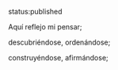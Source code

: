 status:published

Aquí reflejo mi pensar; 

descubriéndose, ordenándose; 

construyéndose, afirmándose;

<!---
Es  una forma complicada de decir que esto pretende ser un blog 'existencial'. Un lugar donde reflejo mi pensar; 
descubriéndose, ordenándose;
construyéndose, afirmándose;
buscando profundidad en la existencia desde la actualidad a la trascendencia.

# About

## Recursos

### Manuscrito

#### Cursiva
Aún en el siglo XXI valoramos escribir a mano.

#### Espacio-Tiempo
Sacralizar un momento del día, semana, mes para retirarse del entorno, sumergirse en el silencio y emerger con palabras.

### Semejanzas

### Semiótica

#### Etimología

llegar a 'jugar' con una etimología básica sin quedarse en el origen estricto de las palabras

#### Bilingue
Se puede profundizar el aprendizaje expresandose en múltiples idiomas; 
e.g. días de la semana



#### Rimas


## Recursante

### Aprendiz
preguntas

### Maestro

hipótesis como afirmaciones que luego de la experiencia se rectifican.

## Recursividad

Entiendo a la recursividad como una cualidad de un curso. Se refiere a que dicho curso se define autoreferenciándose, i.e. haciendo referencia a si mismo en otra escala, salvo el caso de la condición inicial. 

Por curso entiendo a un desarrollo estructural en un espacio o tiempo, i.e. a una distribución o proceso respectivamente. 

## Siglo XXI


### Cursi

adj. coloquial Que aparenta elegancia o riqueza, pero resulta ridículo [ref](https://es.thefreedictionary.com/cursi)

Cursive:
adj. having a flowing, easy, impromptu character. [ref](https://www.merriam-webster.com/dictionary/cursives)


# lemas

> expresando mis impresiones


> un camino escrito en tinta, sin edición


> via de reflexión existencial


## Postulados

> La realidad es creación, i.e. es aquello producto de la creación de un creador.

> hablar en primera persona es más real pero pierde potencia. Hablar co n generalizaciones transmite un mensaje más profundo. Es más suceptible a la crítica ya que al generalizar se expone a un sin número de excepciones. Sin embargo, el contenido veraz que presenta, aunque parcial logra transmitirse a la persona predispuesta a recibirlo.

> toda afirmación presenta una contracara; incluso esta, i.e. que hay afirmaciones que no presentan una contracara, esas están vinculadas a Dios.
-->

<!-- > Existe un único ser omnipotente, eterno que llamamos Dios. -->

<!-- 
> Creo en Dios Padre, Todopoderoso, Creador del cielo y de la tierra.

-->